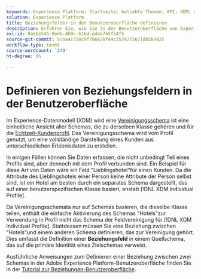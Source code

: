 ```yaml
---
keywords: Experience Platform; Startseite; beliebte Themen; API; XDM; XDM; XDM-System; Experience-Datenmodell; Datenmodell; ui; Arbeitsbereich; Beziehung; Feld;
solution: Experience Platform
title: Beziehungsfelder in der Benutzeroberfläche definieren
description: Erfahren Sie, wie Sie in der Benutzeroberfläche von Experience Platform ein Beziehungsfeld definieren.
exl-id: 8a6be545-0edb-4b9c-b164-e44a7a5f54f5
source-git-commit: 5caa4c750c9f786626f44c3578272671d85b8425
workflow-type: tm+mt
source-wordcount: '249'
ht-degree: 0%

---
```


# Definieren von Beziehungsfeldern in der Benutzeroberfläche

Im Experience-Datenmodell (XDM) wird eine [Vereinigungsschema](../../schema/composition.md#union) ist eine einheitliche Ansicht aller Schemas, die zu derselben Klasse gehören und für die [Echtzeit-Kundenprofil](../../../profile/home.md). Das Vereinigungsschema wird vom Profil genutzt, um eine vollständige Darstellung eines Kunden aus unterschiedlichen Erlebnisdaten zu erstellen.

In einigen Fällen können Sie Daten erfassen, die nicht unbedingt Teil eines Profils sind, aber dennoch mit dem Profil verbunden sind. Ein Beispiel für diese Art von Daten wäre ein Feld &quot;Lieblingshotel&quot;für einen Kunden. Da die Attribute des Lieblingshotels einer Person keine Attribute der Person selbst sind, ist ein Hotel am besten durch ein separates Schema dargestellt, das auf einer benutzerspezifischen Klasse basiert, anstatt [!DNL XDM Individual Profile].

Da Vereinigungsschemata nur auf Schemas basieren, die dieselbe Klasse teilen, enthält die einfache Aktivierung des Schemas &quot;Hotels&quot;zur Verwendung in Profil nicht das Schema der Feldvereinigung für [!DNL XDM Individual Profile]. Stattdessen müssen Sie eine Beziehung zwischen &quot;Hotels&quot;und einem anderen Schema definieren, das zur Vereinigung gehört. Dies umfasst die Definition einer **Beziehungsfeld** in einem Quellschema, das auf die primäre Identität eines Zielschemas verweist.

Ausführliche Anweisungen zum Definieren einer Beziehung zwischen zwei Schemas in der Adobe Experience Platform-Benutzeroberfläche finden Sie in der [Tutorial zur Beziehungen-Benutzeroberfläche](../../tutorials/relationship-ui.md).
